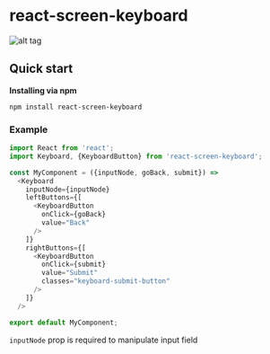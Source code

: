 # react-screen-keyboard

![alt tag](https://raw.githubusercontent.com/WiaczeslawP/react-screen-keyboard/master/keyboard.png)

## Quick start

**Installing via npm**

```
npm install react-screen-keyboard
```

### Example

```js
import React from 'react';
import Keyboard, {KeyboardButton} from 'react-screen-keyboard';

const MyComponent = ({inputNode, goBack, submit}) =>
  <Keyboard
    inputNode={inputNode}
    leftButtons={[
      <KeyboardButton
        onClick={goBack}
        value="Back"
      />
    ]}
    rightButtons={[
      <KeyboardButton
        onClick={submit}
        value="Submit"
        classes="keyboard-submit-button"
      />
    ]}
  />

export default MyComponent;
```

`inputNode` prop is required to manipulate input field
